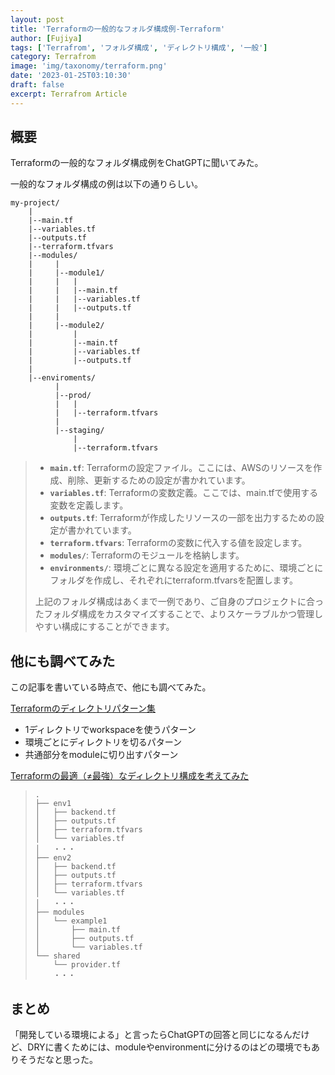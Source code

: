 ```yaml
---
layout: post
title: 'Terraformの一般的なフォルダ構成例-Terraform'
author: [Fujiya]
tags: ['Terrafrom', 'フォルダ構成', 'ディレクトリ構成', '一般']
category: Terrafrom
image: 'img/taxonomy/terraform.png'
date: '2023-01-25T03:10:30'
draft: false
excerpt: Terrafrom Article
---
```


## 概要

Terraformの一般的なフォルダ構成例をChatGPTに聞いてみた。

一般的なフォルダ構成の例は以下の通りらしい。

```bash:title=一般的なフォルダ構成例
my-project/
    |
    |--main.tf
    |--variables.tf
    |--outputs.tf
    |--terraform.tfvars
    |--modules/
    |     |
    |     |--module1/
    |     |   |
    |     |   |--main.tf
    |     |   |--variables.tf
    |     |   |--outputs.tf
    |     |
    |     |--module2/
    |         |
    |         |--main.tf
    |         |--variables.tf
    |         |--outputs.tf
    |
    |--enviroments/
          |
          |--prod/
          |   |
          |   |--terraform.tfvars
          |
          |--staging/
              |
              |--terraform.tfvars
```

>- **`main.tf`**: Terraformの設定ファイル。ここには、AWSのリソースを作成、削除、更新するための設定が書かれています。
>- **`variables.tf`**: Terraformの変数定義。ここでは、main.tfで使用する変数を定義します。
>- **`outputs.tf`**: Terraformが作成したリソースの一部を出力するための設定が書かれています。
>- **`terraform.tfvars`**: Terraformの変数に代入する値を設定します。
>- **`modules/`**: Terraformのモジュールを格納します。
>- **`environments/`**: 環境ごとに異なる設定を適用するために、環境ごとにフォルダを作成し、それぞれにterraform.tfvarsを配置します。
>
>上記のフォルダ構成はあくまで一例であり、ご自身のプロジェクトに合ったフォルダ構成をカスタマイズすることで、よりスケーラブルかつ管理しやすい構成にすることができます。

## 他にも調べてみた

この記事を書いている時点で、他にも調べてみた。

[Terraformのディレクトリパターン集](https://qiita.com/reireias/items/253529c889cafb3fa4c7)
- 1ディレクトリでworkspaceを使うパターン
- 環境ごとにディレクトリを切るパターン
- 共通部分をmoduleに切り出すパターン

[Terraformの最適（≠最強）なディレクトリ構成を考えてみた](https://zenn.dev/himekoh/articles/202208191916)

> ```bash:title=Terraformの最適（≠最強）なディレクトリ構成
> .
> ├── env1
> │   ├── backend.tf
> │   ├── outputs.tf
> │   ├── terraform.tfvars
> │   └── variables.tf
> │   ・・・
> ├── env2
> │   ├── backend.tf
> │   ├── outputs.tf
> │   ├── terraform.tfvars
> │   └── variables.tf
> │   ・・・
> ├── modules
> │   └── example1
> │       ├── main.tf
> │       ├── outputs.tf
> │       └── variables.tf
> └── shared
>     └── provider.tf
>     ・・・
> ```

## まとめ

「開発している環境による」と言ったらChatGPTの回答と同じになるんだけど、DRYに書くためには、moduleやenvironmentに分けるのはどの環境でもありそうだなと思った。
